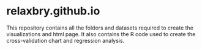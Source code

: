 # relaxbry.github.io
This repository contains all the folders and datasets required to create the visualizations and html page. 
It also contains the R code used to create the cross-validation chart and regression analysis. 
